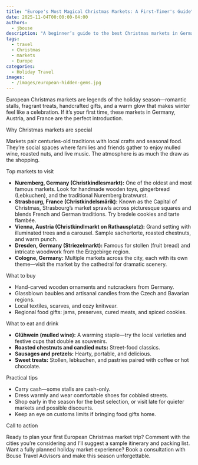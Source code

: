```yaml
---
title: "Europe's Most Magical Christmas Markets: A First-Timer's Guide"
date: 2025-11-04T00:00:00-04:00
authors:
  - jbouse
description: "A beginner’s guide to the best Christmas markets in Germany, Austria, and France—what to buy, eat, and drink for the most authentic experience."
tags:
  - travel
  - Christmas
  - markets
  - Europe
categories:
  - Holiday Travel
images:
  - /images/european-hidden-gems.jpg
---
```


European Christmas markets are legends of the holiday season—romantic stalls, fragrant treats, handcrafted gifts, and a warm glow that makes winter feel like a celebration. If it’s your first time, these markets in Germany, Austria, and France are the perfect introduction.

Why Christmas markets are special

Markets pair centuries-old traditions with local crafts and seasonal food. They’re social spaces where families and friends gather to enjoy mulled wine, roasted nuts, and live music. The atmosphere is as much the draw as the shopping.

Top markets to visit

- **Nuremberg, Germany (Christkindlesmarkt):** One of the oldest and most famous markets. Look for handmade wooden toys, gingerbread (Lebkuchen), and the traditional Nuremberg bratwurst.
- **Strasbourg, France (Christkindelsmärik):** Known as the Capital of Christmas, Strasbourg’s market sprawls across picturesque squares and blends French and German traditions. Try bredele cookies and tarte flambée.
- **Vienna, Austria (Christkindlmarkt on Rathausplatz):** Grand setting with illuminated trees and a carousel. Sample sachertorte, roasted chestnuts, and warm punch.
- **Dresden, Germany (Striezelmarkt):** Famous for stollen (fruit bread) and intricate woodwork from the Erzgebirge region.
- **Cologne, Germany:** Multiple markets across the city, each with its own theme—visit the market by the cathedral for dramatic scenery.

What to buy

- Hand-carved wooden ornaments and nutcrackers from Germany.
- Glassblown baubles and artisanal candles from the Czech and Bavarian regions.
- Local textiles, scarves, and cozy knitwear.
- Regional food gifts: jams, preserves, cured meats, and spiced cookies.

What to eat and drink

- **Glühwein (mulled wine):** A warming staple—try the local varieties and festive cups that double as souvenirs.
- **Roasted chestnuts and candied nuts:** Street-food classics.
- **Sausages and pretzels:** Hearty, portable, and delicious.
- **Sweet treats:** Stollen, lebkuchen, and pastries paired with coffee or hot chocolate.

Practical tips

- Carry cash—some stalls are cash-only.
- Dress warmly and wear comfortable shoes for cobbled streets.
- Shop early in the season for the best selection, or visit late for quieter markets and possible discounts.
- Keep an eye on customs limits if bringing food gifts home.

Call to action

Ready to plan your first European Christmas market trip? Comment with the cities you’re considering and I’ll suggest a sample itinerary and packing list. Want a fully planned holiday market experience? Book a consultation with Bouse Travel Advisors and make this season unforgettable.
